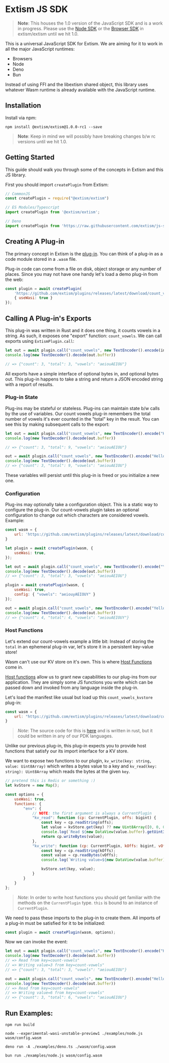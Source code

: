# Extism JS SDK

> **Note**: This houses the 1.0 version of the JavaScript SDK and is a work in progress. Please use the [Node SDK](https://github.com/extism/extism/tree/main/node) or the [Browser SDK](https://github.com/extism/extism/tree/main/browser) in extism/extism until we hit 1.0.

This is a universal JavaScript SDK for Extism. We are aiming for it to work in all the major
JavaScript runtimes:

* Browsers
* Node
* Deno
* Bun

Instead of using FFI and the libextism shared object, this library uses whatever Wasm runtime is already available with the JavaScript runtime.

## Installation

Install via npm:
```
npm install @extism/extism@1.0.0-rc1 --save
```

> **Note**: Keep in mind we will possibly have breaking changes b/w rc versions until we hit 1.0.

## Getting Started

This guide should walk you through some of the concepts in Extism and this JS library.

First you should import `createPlugin` from Extism:
```js
// CommonJS
const createPlugin = require("@extism/extism")

// ES Modules/Typescript
import createPlugin from '@extism/extism';

// Deno
import createPlugin from 'https://raw.githubusercontent.com/extism/js-sdk/main/src/deno/mod.ts';
```

## Creating A Plug-in

The primary concept in Extism is the [plug-in](https://extism.org/docs/concepts/plug-in). You can think of a plug-in as a code module stored in a `.wasm` file.

Plug-in code can come from a file on disk, object storage or any number of places. Since you may not have one handy let's load a demo plug-in from the web:

```js
const plugin = await createPlugin(
    'https://github.com/extism/plugins/releases/latest/download/count_vowels.wasm',
    { useWasi: true }
});
```

## Calling A Plug-in's Exports

This plug-in was written in Rust and it does one thing, it counts vowels in a
string. As such, it exposes one "export" function: `count_vowels`. We can call
exports using `ExtismPlugin.call`:

```js
let out = await plugin.call("count_vowels", new TextEncoder().encode(input));
console.log(new TextDecoder().decode(out.buffer))

// => {"count": 3, "total": 3, "vowels": "aeiouAEIOU"}
```

All exports have a simple interface of optional bytes in, and optional bytes
out. This plug-in happens to take a string and return a JSON encoded string
with a report of results.

### Plug-in State

Plug-ins may be stateful or stateless. Plug-ins can maintain state b/w calls by
the use of variables. Our count vowels plug-in remembers the total number of
vowels it's ever counted in the "total" key in the result. You can see this by
making subsequent calls to the export:

```js
let out = await plugin.call("count_vowels", new TextEncoder().encode("Hello, World!"));
console.log(new TextDecoder().decode(out.buffer))

// => {"count": 3, "total": 9, "vowels": "aeiouAEIOU"}

out = await plugin.call("count_vowels", new TextEncoder().encode("Hello, World!"));
console.log(new TextDecoder().decode(out.buffer))
// => {"count": 3, "total": 9, "vowels": "aeiouAEIOU"}
```

These variables will persist until this plug-in is freed or you initialize a new one.

### Configuration

Plug-ins may optionally take a configuration object. This is a static way to
configure the plug-in. Our count-vowels plugin takes an optional configuration
to change out which characters are considered vowels. Example:

```js
const wasm = {
    url: 'https://github.com/extism/plugins/releases/latest/download/count_vowels.wasm'
}

let plugin = await createPlugin(wasm, {
    useWasi: true,
});

let out = await plugin.call("count_vowels", new TextEncoder().encode("Yellow, World!"));
console.log(new TextDecoder().decode(out.buffer))
// => {"count": 3, "total": 3, "vowels": "aeiouAEIOU"}

plugin = await createPlugin(wasm, {
    useWasi: true,
    config: { "vowels": "aeiouyAEIOUY" }
});

out = await plugin.call("count_vowels", new TextEncoder().encode("Yellow, World!"));
console.log(new TextDecoder().decode(out.buffer))
// => {"count": 4, "total": 4, "vowels": "aeiouAEIOUY"}
```

### Host Functions

Let's extend our count-vowels example a little bit: Instead of storing the
`total` in an ephemeral plug-in var, let's store it in a persistent key-value
store!

Wasm can't use our KV store on it's own. This is where [Host
Functions](https://extism.org/docs/concepts/host-functions) come in.

[Host functions](https://extism.org/docs/concepts/host-functions) allow us to
grant new capabilities to our plug-ins from our application. They are simply
some JS functions you write which can be passed down and invoked from any
language inside the plug-in.

Let's load the manifest like usual but load up this `count_vowels_kvstore`
plug-in:

```js
const wasm = {
    url: "https://github.com/extism/plugins/releases/latest/download/count_vowels_kvstore.wasm"
}
```

> *Note*: The source code for this is [here](https://github.com/extism/plugins/blob/main/count_vowels_kvstore/src/lib.rs) and is written in rust, but it could be written in any of our PDK languages.

Unlike our previous plug-in, this plug-in expects you to provide host functions that satisfy our its import interface for a KV store.

We want to expose two functions to our plugin, `kv_write(key: string, value: Uint8Array)` which writes a bytes value to a key and `kv_read(key: string): Uint8Array` which reads the bytes at the given `key`.
```js
// pretend this is Redis or something :)
let kvStore = new Map();

const options = {
    useWasi: true,
    functions: {
        "env": {
            // NOTE: the first argument is always a CurrentPlugin
            "kv_read": function (cp: CurrentPlugin, offs: bigint) {
                const key = cp.readString(offs);
                let value = kvStore.get(key) ?? new Uint8Array([0, 0, 0, 0]);
                console.log(`Read ${new DataView(value.buffer).getUint32(0, true)} from key=${key}`);
                return cp.writeBytes(value);
            },
            "kv_write": function (cp: CurrentPlugin, kOffs: bigint, vOffs: bigint) { // this: CurrentPlugin
                const key = cp.readString(kOffs);
                const value = cp.readBytes(vOffs);
                console.log(`Writing value=${new DataView(value.buffer).getUint32(0, true)} from key=${key}`);

                kvStore.set(key, value);
            }
        }
    }
};
```

> *Note*: In order to write host functions you should get familiar with the
> methods on the `CurrentPlugin` type. `this` is bound to an instance of
> `CurrentPlugin`.

We need to pass these imports to the plug-in to create them. All imports of a
plug-in must be satisfied for it to be initialized:

```js
const plugin = await createPlugin(wasm, options);
```

Now we can invoke the event:

```js
let out = await plugin.call("count_vowels", new TextEncoder().encode("Hello World!"));
console.log(new TextDecoder().decode(out.buffer))
// => Read from key=count-vowels"
// => Writing value=3 from key=count-vowels"
// => {"count": 3, "total": 3, "vowels": "aeiouAEIOU"}

out = await plugin.call("count_vowels", new TextEncoder().encode("Hello World!"));
console.log(new TextDecoder().decode(out.buffer))
// => Read from key=count-vowels"
// => Writing value=6 from key=count-vowels"
// => {"count": 3, "total": 6, "vowels": "aeiouAEIOU"}
```

## Run Examples:

```
npm run build

node --experimental-wasi-unstable-preview1 ./examples/node.js wasm/config.wasm

deno run -A ./examples/deno.ts ./wasm/config.wasm

bun run ./examples/node.js wasm/config.wasm
```

